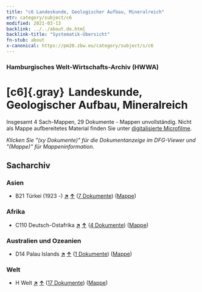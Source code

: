 ```yaml
---
title: "c6 Landeskunde, Geologischer Aufbau, Mineralreich"
etr: category/subject/c6
modified: 2021-03-13
backlink: ../../about.de.html
backlink-title: "Systematik-Übersicht"
fn-stub: about
x-canonical: https://pm20.zbw.eu/category/subject/s/c6
---
```


### Hamburgisches Welt-Wirtschafts-Archiv (HWWA)
# [c6]{.gray}&#8201; Landeskunde, Geologischer Aufbau, Mineralreich&#160; 




Insgesamt 4 Sach-Mappen, 29 Dokumente - Mappen unvollständig.
Nicht als Mappe aufbereitetes Material finden Sie unter [digitalisierte Microfilme](/film/h1_sh.de.html).

_Klicken Sie "(xy Dokumente)" für die Dokumentanzeige im DFG-Viewer und "(Mappe)" für Mappeninformation._

## Sacharchiv




### Asien

- B21 Türkei (1923 -) [**&nearr;**](../../../geo/i/141111/about.de.html "Türkei (1923 -) (alle Mappen)") [**&uarr;**](../../../geo/about.de.html#B21 "Ländersystematik") (<a href="https://pm20.zbw.eu/dfgview/sh/141111,144210" title="über: Türkei (1923 -) : Landeskunde, Geologischer Aufbau, Mineralreich" target="_blank">7 Dokumente</a>) ([Mappe](../../../../folder/sh/1411xx/141111/1442xx/144210/about.de.html))

### Afrika

- C110 Deutsch-Ostafrika [**&nearr;**](../../../geo/i/141471/about.de.html "Deutsch-Ostafrika (alle Mappen)") [**&uarr;**](../../../geo/about.de.html#C110 "Ländersystematik") (<a href="https://pm20.zbw.eu/dfgview/sh/141471,144210" title="über: Deutsch-Ostafrika : Landeskunde, Geologischer Aufbau, Mineralreich" target="_blank">4 Dokumente</a>) ([Mappe](../../../../folder/sh/1414xx/141471/1442xx/144210/about.de.html))

### Australien und Ozeanien

- D14 Palau Islands [**&nearr;**](../../../geo/i/141614/about.de.html "Palau Islands (alle Mappen)") [**&uarr;**](../../../geo/about.de.html#D14 "Ländersystematik") (<a href="https://pm20.zbw.eu/dfgview/sh/141614,144210" title="über: Palau Islands : Landeskunde, Geologischer Aufbau, Mineralreich" target="_blank">1 Dokumente</a>) ([Mappe](../../../../folder/sh/1416xx/141614/1442xx/144210/about.de.html))

### Welt

- H Welt [**&nearr;**](../../../geo/i/141728/about.de.html "Welt (alle Mappen)") [**&uarr;**](../../../geo/about.de.html#H "Ländersystematik") (<a href="https://pm20.zbw.eu/dfgview/sh/141728,144210" title="über: Welt : Landeskunde, Geologischer Aufbau, Mineralreich" target="_blank">17 Dokumente</a>) ([Mappe](../../../../folder/sh/1417xx/141728/1442xx/144210/about.de.html))


